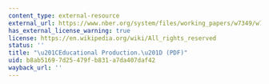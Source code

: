 ```yaml
---
content_type: external-resource
external_url: https://www.nber.org/system/files/working_papers/w7349/w7349.pdf
has_external_license_warning: true
license: https://en.wikipedia.org/wiki/All_rights_reserved
status: ''
title: "\u201CEducational Production.\u201D (PDF)"
uid: b8ab5169-7d25-479f-b831-a7da407daf42
wayback_url: ''
---
```

